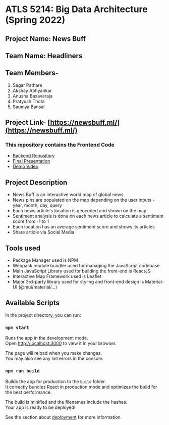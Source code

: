 # ATLS 5214: Big Data Architecture (Spring 2022)
## Project Name: News Buff
## Team Name: Headliners
## Team Members-
1. Sagar Pathare
2. Akshay Abhyankar
3. Anusha Basavaraja
4. Pratyush Thota
5. Saumya Bansal

## Project Link- [https://newsbuff.ml/](https://newsbuff.ml/)

### This repository contains the Frontend Code
* [Backend Repository](https://github.com/CUBigDataClass/newsbuff-datafetch)
* [Final Presentation](News%20Buff-%20Final%20Presentation.pdf)
* [Demo Video](https://www.youtube.com/watch?v=0N3z6ShcNKk)


## Project Description
* News Buff is an interactive world map of global news
* News pins are populated on the map depending on the user inputs - year, month, day, query
* Each news article's location is geocoded and shown on the map
* Sentiment analysis is done on each news article to calculate a sentiment score from -1 to 1
* Each location has an average sentiment score and shows its articles
* Share article via Social Media

## Tools used

* Package Manager used is NPM   
* Webpack module bundler used for managing the JavaScript codebase  
* Main JavaScript Library used for building the front-end is ReactJS 
* Interactive Map Framework used is Leaflet
* Major 3rd-party library used for styling and front-end design is Material-UI (@mui/material/...) 

## Available Scripts

In the project directory, you can run:

### `npm start`

Runs the app in the development mode.\
Open [http://localhost:3000](http://localhost:3000) to view it in your browser.

The page will reload when you make changes.\
You may also see any lint errors in the console.

### `npm run build`

Builds the app for production to the `build` folder.\
It correctly bundles React in production mode and optimizes the build for the best performance.

The build is minified and the filenames include the hashes.\
Your app is ready to be deployed!

See the section about [deployment](https://facebook.github.io/create-react-app/docs/deployment) for more information.
